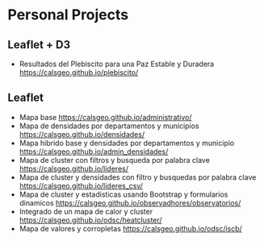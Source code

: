 # Personal Projects

## Leaflet +  D3
* Resultados del Plebiscito para una Paz Estable y Duradera <https://calsgeo.github.io/plebiscito/>

## Leaflet
* Mapa base <https://calsgeo.github.io/administrativo/>
* Mapa de densidades por departamentos y municipios <https://calsgeo.github.io/densidades/>
* Mapa hibrido base y densidades por departamentos y municipio <https://calsgeo.github.io/admin_densidades/>
* Mapa de cluster con filtros y busqueda por palabra clave <https://calsgeo.github.io/lideres/>
* Mapa de cluster y densidades con filtro y busquedas por palabra clave <https://calsgeo.github.io/lideres_csv/>
* Mapa de cluster y estadisticas usando Bootstrap y formularios dinamicos <https://calsgeo.github.io/observadhores/observatorios/>
* Integrado de un mapa de calor y cluster <https://calsgeo.github.io/odsc/heatcluster/>
* Mapa de valores y corropletas <https://calsgeo.github.io/odsc/iscb/>

